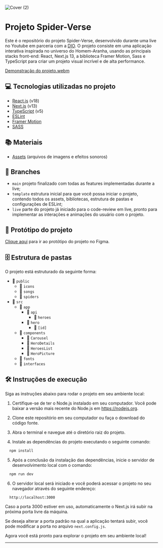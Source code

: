 ![Cover (2)](https://github.com/micheleambrosio/dio-spiderverse/assets/55519539/2247f062-26e9-4881-a9c8-0fcb17206daa)

# Projeto Spider-Verse

Este é o repositório do projeto Spider-Verse, desenvolvido durante uma live no Youtube em parceria com a [DIO](https://dio.me). O projeto consiste em uma aplicação interativa inspirada no universo do Homem-Aranha, usando as principais stacks front-end: React, Next.js 13, a biblioteca Framer Motion, Sass e TypeScript para criar um projeto visual incrível e de alta performance.

[Demonstração do projeto.webm](https://github.com/micheleambrosio/aranhaverso/assets/55519539/6ea3a467-ca98-4b3d-aa16-855db8a5fdb0)

## 💻 Tecnologias utilizadas no projeto

- [React.js](https://reactjs.org) (v18)
- [Next.js](https://nextjs.org) (v13)
- [TypeScript](https://www.typescriptlang.org) (v5)
- [ESLint](https://eslint.org)
- [Framer Motion](https://www.framer.com/api/motion)
- [SASS](https://sass-lang.com)

## 📚 Materiais

- [Assets](https://drive.google.com/drive/folders/150O6eEhs8oGaHMMss7_CYG2jnI7yMugO?usp=sharing) (arquivos de imagens e efeitos sonoros)

## 🌿 Branches

- `main` projeto finalizado com todas as features implementadas durante a live;
- `template` estrutura inicial para que você possa iniciar o projeto, contendo todos os assets, bibliotecas, estrutura de pastas e configurações de ESLint;
- `live` parte do projeto já iniciado para o code-review em live, pronto para implementar as interações e animações do usuário com o projeto.

## 🎨 Protótipo do projeto

[Clique aqui](https://www.figma.com/file/tdCIzlGKVdZJmKSaV99iDU/Landpage---SpiderVerse?type=design&node-id=0%3A1&t=rZMG8Ic2KXC3Dwfn-1) para ir ao protótipo do projeto no Figma.

## 🗄️ Estrutura de pastas

O projeto está estruturado da seguinte forma:

- 📁 `public`
  - 📁 `icons`
  - 📁 `songs`
  - 📁 `spiders`
- 📁 `src`
  - 📁 `app`
    - 📁 `api`
      - 📁 `heroes`
    - 📁 `hero`
      - 📁 `[id]`
  - 📁 `components`
    - 📁 `Carousel`
    - 📁 `HeroDetails`
    - 📁 `HeroesList`
    - 📁 `HeroPicture`
  - 📁 `fonts`
  - 📁 `interfaces`


## 🛠️ Instruções de execução

Siga as instruções abaixo para rodar o projeto em seu ambiente local:

1. Certifique-se de ter o Node.js instalado em seu computador. Você pode baixar a versão mais recente do Node.js em https://nodejs.org.

2. Clone este repositório em seu computador ou faça o download do código fonte.

3. Abra o terminal e navegue até o diretório raiz do projeto.

4. Instale as dependências do projeto executando o seguinte comando:

```bash
  npm install
```

5. Após a conclusão da instalação das dependências, inicie o servidor de desenvolvimento local com o comando:

```bash
  npm run dev
```

6. O servidor local será iniciado e você poderá acessar o projeto no seu navegador através do seguinte endereço:

```bash
  http://localhost:3000
```

Caso a porta 3000 estiver em uso, automaticamente o Next.js irá subir na próxima porta livre da máquina.

Se deseja alterar a porta padrão na qual a aplicação tentará subir, você pode modificar a porta no arquivo `next.config.js`.

Agora você está pronto para explorar o projeto em seu ambiente local!

---
